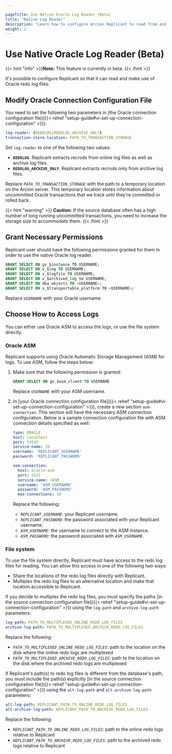 ```yaml
---

pageTitle: Use Native Oracle Log Reader (Beta)
title: "Native Log Reader"
description: "Learn how to configure Arcion Replicant to read from and make use of Oracle redo log files. Learn how to use ASM or the file system directly for logs."
weight: 2
---
```


# Use Native Oracle Log Reader (Beta)
{{< hint "info" >}}**Note:** This feature is currently in beta. {{< /hint >}}

It's possible to configure Replicant so that it can read and make use of Oracle redo log files.

## Modify Oracle Connection Configuration File

You need to set the following two parameters in [the Oracle connection configuration file]({{< relref "setup-guide#vi-set-up-connection-configuration" >}}):

```YAML
log-reader: {REDOLOG|REDOLOG_ARCHIVE_ONLY}
transaction-store-location: PATH_TO_TRANSACTION_STORAGE
```

Set `log-reader` to one of the following two values:

- **`REDOLOG`**. Replicant extracts recrods from online log files as well as archive log files.
- **`REDOLOG_ARCHIVE_ONLY`**. Replicant extracts recrods only from archive log files.

Replace *`PATH_TO_TRANSACTION_STORAGE`* with the path to a temporary location on the Arcion server. This temporary location stores information about uncommitted Oracle transactions that we track until they're committed or rolled back.

{{< hint "warning" >}}
**Caution:** If the source database often has a high number of long running uncommitted transactions, you need to increase the storage size to accommodate them.
{{< /hint >}}

## Grant Necessary Permissions

Replicant user should have the following permissions granted for them in order to use the native Oracle log reader.

  ```SQL
  GRANT SELECT ON gv_$instance TO USERNAME;
  GRANT SELECT ON v_$log TO USERNAME;
  GRANT SELECT ON v_$logfile TO USERNAME;
  GRANT SELECT ON v_$archived_log to USERNAME;
  GRANT SELECT ON dba_objects TO <USERNAME>;
  GRANT SELECT ON v_$transportable_platform TO <USERNAME>;
  ```

  Replace *`USERNAME`* with your Oracle username.


## Choose How to Access Logs
You can either use Oracle ASM to access the logs, or use the file system directly.

### Oracle ASM

Replicant supports using Oracle Automatic Storage Management (ASM) for logs. To use ASM, follow the steps below:

1. Make sure that the following permission is granted:

    ```SQL
    GRANT SELECT ON gv_$asm_client TO USERNAME
    ```
  
    Replace *`USERNAME`* with your ASM username.

2. In [your Oracle connection configuration file]({{< relref "setup-guide#vi-set-up-connection-configuration" >}}), create a new section `asm-connection`.  This section will have the necessary ASM connection configuration. Below is a sample connection configuration file with ASM connection details specified as well:

    ```YAML
    type: ORACLE
    host: localhost
    port: 53545
    service-name: IO
    username: 'REPLICANT_USERNAME'
    password: 'REPLICANT_PASSWORD'

    asm-connection:
      host: oracle-asm
      port: 1521
      service-name: +ASM
      username: 'ASM_USERNAME'
      password: 'ASM_PASSWORD'
      max-connections: 10
    ```

    Replace the following:

    - *`REPLICANT_USERNAME`*: your Replicant username.
    - *`REPLICANT_PASSWORD`*: the password associated with your Replicant username.
    - *`ASM_USERNAME`*: the username to connect to the ASM instance.
    - *`ASM_PASSWORD`*: the password associated with *`ASM_USERNAME`*.

  
### File system

To use the file system directly, Replicant must have access to the redo log files for reading. You can allow this access in one of the following two ways:
- Share the locations of the redo log files directly with Replicant.
- Multiplex the redo log files to an alternative location and make that location accessible to Replicant.

If you decide to multiplex the redo log files, you must specify the paths [in the source connection configuration file]({{< relref "setup-guide#vi-set-up-connection-configuration" >}}) using the `log-path` and `archive-log-path` parameters:

```YAML
log-path: PATH_TO_MULTIPLEXED_ONLINE_REDO_LOG_FILES
archive-log-path: PATH_TO_MULTIPLEXED_ARCHIVE_REDO_LOG_FILES
```

Replace the following:
- *`PATH_TO_MULTIPLEXED_ONLINE_REDO_LOG_FILES`*: path to the location on the disk where the online redo logs are multiplexed
- *`PATH_TO_MULTIPLEXED_ARCHIVE_REDO_LOG_FILES`*: path to the location on the disk where the archived redo logs are multiplexed

If Replicant's path(s) to redo log files is different from the database's path, you must include the path(s) explicitly [in the source connection configuration file]({{< relref "setup-guide#vi-set-up-connection-configuration" >}}) using the `alt-log-path` and `alt-archive-log-path` parameters:

```YAML
alt-log-path: REPLICANT_PATH_TO_ONLINE_REDO_LOG_FILES
alt-archive-log-path: REPLICANT_PATH_TO_ARCHIVE_REDO_LOG_FILES
```

Replace the following:
- *`REPLICANT_PATH_TO_ONLINE_REDO_LOG_FILES`*: path to the online redo logs relative to Replicant
- *`REPLICANT_PATH_TO_ARCHIVE_REDO_LOG_FILES`*: path to the archived redo logs relative to Replicant